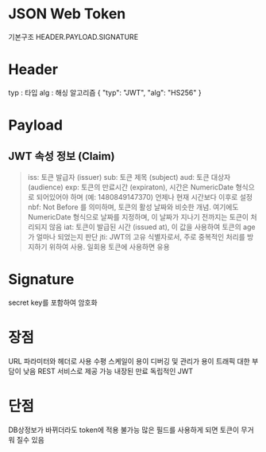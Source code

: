 # JSON Web Token
기본구조
HEADER.PAYLOAD.SIGNATURE
# Header
typ : 타입
alg : 해싱 알고리즘
{
  "typ": "JWT",
  "alg": "HS256"
}

# Payload
## JWT 속성 정보 (Claim)
> iss: 토큰 발급자 (issuer)
> sub: 토큰 제목 (subject)
> aud: 토큰 대상자 (audience)
> exp: 토큰의 만료시간 (expiraton), 시간은 NumericDate 형식으로 되어있어야 하며 (예: 1480849147370) 언제나 현재 시간보다 이후로 설정
> nbf: Not Before 를 의미하며, 토큰의 활성 날짜와 비슷한 개념. 여기에도 NumericDate 형식으로 날짜를 지정하며, 이 날짜가 지나기 전까지는 토큰이 처리되지 않음
> iat: 토큰이 발급된 시간 (issued at), 이 값을 사용하여 토큰의 age 가 얼마나 되었는지 판단
> jti: JWT의 고유 식별자로서, 주로 중복적인 처리를 방지하기 위하여 사용. 일회용 토큰에 사용하면 유용

# Signature
secret key를 포함하여 암호화

# 장점
URL  파라미터와 헤더로 사용
수평 스케일이 용이
디버깅 및 관리가 용이
트래픽 대한 부담이 낮음
REST 서비스로 제공 가능
내장된 만료
독립적인 JWT

# 단점
DB상정보가 바뀌더라도 token에 적용 불가능
많은 필드를 사용하게 되면 토큰이 무거워 질수 있음
